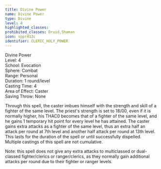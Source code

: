 ```yaml
---
title: Divine Power
name: Divine Power
type: Divine
level: 4
highlighted_classes: 
prohibited_classes: Druid,Shaman
icon: sppr412c
identifier: CLERIC_HOLY_POWER
---
```

Divine Power  
Level: 4  
School: Evocation  
Sphere: Combat  
Range: Personal  
Duration: 1 round/level  
Casting Time: 4  
Area of Effect: Caster  
Saving Throw: None  
  
Through this spell, the caster imbues himself with the strength and skill of a fighter of the same level. The priest's strength is set to 18/00, even if it is normally higher, his THAC0 becomes that of a fighter of the same level, and he gains 1 temporary hit point for every level he has attained. The caster gains extra attacks as a fighter of the same level, thus an extra half an attack per round at 7th level and another half attack per round at 13th level. This lasts for the duration of the spell or until successfully dispelled. Multiple castings of this spell are not cumulative.  
  
Note: this spell does not give any extra attacks to multiclassed or dual-classed fighter/clerics or ranger/clerics, as they normally gain additional attacks per round due to their fighter or ranger levels.  
